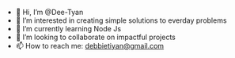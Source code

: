 - 👋 Hi, I’m @Dee-Tyan
- 👀 I’m interested in creating simple solutions to everday problems
- 🌱 I’m currently learning Node Js
- 💞️ I’m looking to collaborate on impactful projects
- 📫 How to reach me: debbietiyan@gmail.com

<!---
Dee-Tyan/Dee-Tyan is a ✨ special ✨ repository because its `README.md` (this file) appears on your GitHub profile.
You can click the Preview link to take a look at your changes.
--->
